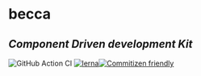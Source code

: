 # becca

## _Component Driven development Kit_

![GitHub Action CI](https://github.com/becca-io/becca/workflows/CI/badge.svg)
[![lerna](https://img.shields.io/badge/maintained%20with-lerna-cc00ff.svg)](https://lerna.js.org/)[![Commitizen friendly](https://img.shields.io/badge/commitizen-friendly-brightgreen.svg)](http://commitizen.github.io/cz-cli/)
